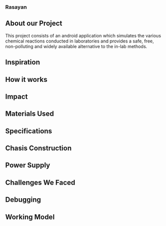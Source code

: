### Rasayan

## About our Project

This project consists of an android application which simulates the various chemical reactions conducted in laboratories and provides a safe, free, non-polluting and widely available alternative to the in-lab methods.

## Inspiration 

## How it works

## Impact

## Materials Used

## Specifications

## Chasis Construction
                  
## Power Supply

## Challenges We Faced

## Debugging

## Working Model 
